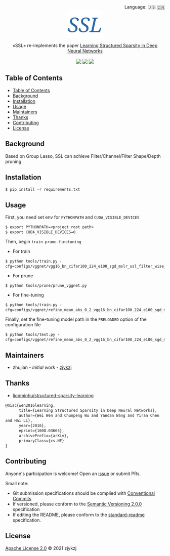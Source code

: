 <div align="right">
  Language:
    🇺🇸
  <a title="Chinese" href="./README.zh-CN.md">🇨🇳</a>
</div>

 <div align="center"><a title="" href="https://github.com/ZJCV/SSL"><img align="center" src="./imgs/SSL.png"></a></div>

<p align="center">
  «SSL» re-implements the paper <a title="" href="https://arxiv.org/abs/1608.03665">Learning Structured Sparsity in Deep Neural Networks</a>
<br>
<br>
  <a href="https://github.com/RichardLitt/standard-readme"><img src="https://img.shields.io/badge/standard--readme-OK-green.svg?style=flat-square"></a>
  <a href="https://conventionalcommits.org"><img src="https://img.shields.io/badge/Conventional%20Commits-1.0.0-yellow.svg"></a>
  <a href="http://commitizen.github.io/cz-cli/"><img src="https://img.shields.io/badge/commitizen-friendly-brightgreen.svg"></a>
</p>

## Table of Contents

- [Table of Contents](#table-of-contents)
- [Background](#background)
- [Installation](#installation)
- [Usage](#usage)
- [Maintainers](#maintainers)
- [Thanks](#thanks)
- [Contributing](#contributing)
- [License](#license)

## Background

Based on Group Lasso, SSL can achieve Filter/Channel/Filter Shape/Depth pruning.

## Installation

```
$ pip install -r requirements.txt
```

## Usage

First, you need set env for `PYTHONPATH` and `CUDA_VISIBLE_DEVICES`

```angular2html
$ export PYTHONPATH=<project root path>
$ export CUDA_VISIBLE_DEVICES=0
```

Then, begin `train-prune-finetuning`

* For train

```
$ python tools/train.py -cfg=configs/vggnet/vgg16_bn_cifar100_224_e100_sgd_mslr_ssl_filter_wise_1e_5.yaml
```

* For prune

```angular2html
$ python tools/prune/prune_vggnet.py
```

* For fine-tuning

```angular2html
$ python tools/train.py -cfg=configs/vggnet/refine_mean_abs_0_2_vgg16_bn_cifar100_224_e100_sgd_mslr_ssl_filter_wise_1e_5.yaml
```

Finally, set the fine-tuning model path in the `PRELOADED` option of the configuration file

```angular2html
$ python tools/test.py -cfg=configs/vggnet/refine_mean_abs_0_2_vgg16_bn_cifar100_224_e100_sgd_mslr_ssl_filter_wise_1e_5.yaml
```

## Maintainers

* zhujian - *Initial work* - [zjykzj](https://github.com/zjykzj)

## Thanks

* [lionminhu/structured-sparsity-learning](https://github.com/lionminhu/structured-sparsity-learning)

```
@misc{wen2016learning,
      title={Learning Structured Sparsity in Deep Neural Networks}, 
      author={Wei Wen and Chunpeng Wu and Yandan Wang and Yiran Chen and Hai Li},
      year={2016},
      eprint={1608.03665},
      archivePrefix={arXiv},
      primaryClass={cs.NE}
}
```

## Contributing

Anyone's participation is welcome! Open an [issue](https://github.com/ZJCV/SSL/issues) or submit PRs.

Small note:

* Git submission specifications should be complied
  with [Conventional Commits](https://www.conventionalcommits.org/en/v1.0.0-beta.4/)
* If versioned, please conform to the [Semantic Versioning 2.0.0](https://semver.org) specification
* If editing the README, please conform to the [standard-readme](https://github.com/RichardLitt/standard-readme)
  specification.

## License

[Apache License 2.0](LICENSE) © 2021 zjykzj